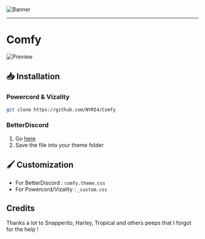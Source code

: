 ![Banner](https://nyri4.github.io/Comfy/assets/banner.png)

---

# Comfy
![Preview](https://i.ibb.co/M22JsNk/Preview.png)

## 📥 Installation

### Powercord & Vizality

```sh
git clone https://github.com/NYRI4/Comfy
```

### BetterDiscord

1. Go [here](https://betterdiscord.net/ghdl?id=3485)
2. Save the file into your theme folder

## 🖌️ Customization
- For BetterDiscord : `comfy.theme.css`
- For Powercord/Vizality : `_custom.css`

## Credits

Thanks a lot to Snapperito, Harley, Tropical and others peeps that I forgot for the help !
